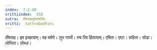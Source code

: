 ```yaml
---
index:  7.2.48
vrittiindex:  152
sutra:  तीषसहलुभरुषरिषः
vritti:  tattvabodhini 
---
```


तीषसह। इष इच्छायाम्। षह मर्षणे। लुभ गार्घ्ये। रुष रिष हिंसायाम्। एषिता। एष्टा। सहिता। सोढा। लोभिता। लोब्धा।

